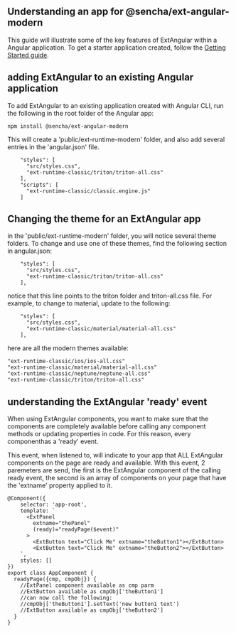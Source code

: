 ## Understanding an app for @sencha/ext-angular-modern


This guide will illustrate some of the key features of ExtAngular within a Angular application.
To get a starter application created,
follow the [Getting Started guide](https://github.com/sencha/ext-angular/blob/ext-angular-7.1.1/packages/ext-angular-modern/GETTING_STARTED.md).

## adding ExtAngular to an existing Angular application

To add ExtAngular to an existing application created with Angular CLI, run the following
in the root folder of the Angular app:

```
npm install @sencha/ext-angular-modern
```

This will create a 'public/ext-runtime-modern' folder, and also add several entries in the 'angular.json'
file.

```
    "styles": [
      "src/styles.css",
      "ext-runtime-classic/triton/triton-all.css"
    ],
    "scripts": [
      "ext-runtime-classic/classic.engine.js"
    ]
```


## Changing the theme for an ExtAngular app

in the 'public/ext-runtime-modern' folder, you will notice several theme folders.  To change
and use one of these themes, find the following section in angular.json:

```
    "styles": [
      "src/styles.css",
      "ext-runtime-classic/triton/triton-all.css"
    ],
```

notice that this line points to the triton folder and triton-all.css file.  For example, to change to material, update to the following:

```
    "styles": [
      "src/styles.css",
      "ext-runtime-classic/material/material-all.css"
    ],
```




here are all the modern themes available:

```
"ext-runtime-classic/ios/ios-all.css"
"ext-runtime-classic/material/material-all.css"
"ext-runtime-classic/neptune/neptune-all.css"
"ext-runtime-classic/triton/triton-all.css"
```


## understanding the ExtAngular 'ready' event

When using ExtAngular components, you want to make sure that the components are completely available
before calling any component methods or updating properties in code.
For this reason, every componenthas a 'ready' event.

This event, when listened to, will indicate to your app that ALL ExtAngular components on the page are
ready and available.  With this event, 2 paremeters are send, the first is the ExtAngular component of
the calling ready event,
the second is an array of components on your page that have the 'extname' property applied to it.

```
@Component({
    selector: 'app-root',
    template: `
      <ExtPanel
        extname="thePanel"
        (ready)="readyPage($event)"
      >
        <ExtButton text="Click Me" extname="theButton1"></ExtButton>
        <ExtButton text="Click Me" extname="theButton2"></ExtButton>
    `,
    styles: []
})
export class AppComponent {
  readyPage({cmp, cmpObj}) {
    //ExtPanel component available as cmp parm
    //ExtButton available as cmpObj['theButton1']
    //can now call the following:
    //cmpObj['theButton1'].setText('new button1 text')
    //ExtButton available as cmpObj['theButton2']
  }
}

```
